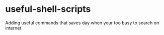 # useful-shell-scripts
Adding useful commands that saves day when your too busy to search on internet

